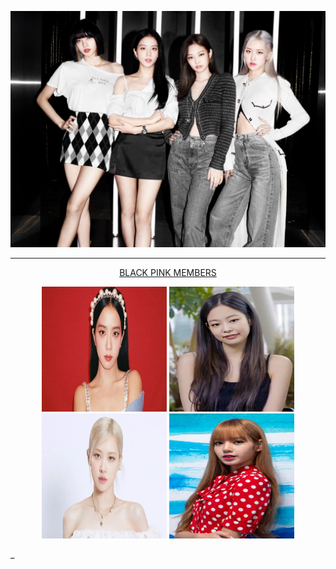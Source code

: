 ![BlackPink Cover](./readme/blackpinkCover.jpg?raw=true "Title")
___

<p align="center">
	<ins>BLACK PINK MEMBERS</ins>
</p>
<p align="center">
<img width="200"  height="200" src="readme/jisoo.jpg"> <img width="200" height="200" src="readme/jennie.jpg"> <img height="200" width="200" src="readme/rose.jpg">  <img height="200" width="200" src="readme/lisa.jpeg">
</p>

_
